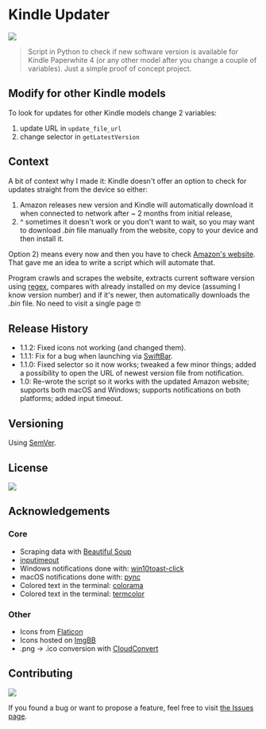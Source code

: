 # Kindle Updater

![](https://img.shields.io/badge/platform-Windows%20%7C%20macOS-blue)

>Script in Python to check if new software version is available for Kindle Paperwhite 4 (or any other model after you change a couple of variables). Just a simple proof of concept project.

## Modify for other Kindle models

To look for updates for other Kindle models change 2 variables: 
1) update URL in `update_file_url`
2) change selector in `getLatestVersion`

## Context

A bit of context why I made it: Kindle doesn't offer an option to check for updates straight from the device so either: 
1. Amazon releases new version and Kindle will automatically download it when connected to network after ~ 2 months from initial release,
2. ^ sometimes it doesn't work or you don't want to wait, so you may want to download _.bin_ file manually from the website, copy to your device and then install it.

Option 2) means every now and then you have to check [Amazon's website](https://www.amazon.com/gp/help/customer/display.html?nodeId=GKMQC26VQQMM8XSW). That gave me an idea to write a script which will automate that. 

Program crawls and scrapes the website, extracts current software version using [regex](https://en.wikipedia.org/wiki/Regular_expression), compares with already installed on my device (assuming I know version number) and if it's newer, then automatically downloads the _.bin_ file. No need to visit a single page 🤓

## Release History

- 1.1.2: Fixed icons not working (and changed them).
- 1.1.1: Fix for a bug when launching via [SwiftBar](https://github.com/swiftbar/SwiftBar).
- 1.1.0: Fixed selector so it now works; tweaked a few minor things; added a possibility to open the URL of newest version file from notification.
- 1.0: Re-wrote the script so it works with the updated Amazon website; supports both macOS and Windows; supports notifications on both platforms; added input timeout.

## Versioning

Using [SemVer](http://semver.org/).

## License

![](https://img.shields.io/github/license/vardecab/kindle-updater)
<!-- GNU General Public License v3.0, see [LICENSE.md](https://github.com/vardecab/kindle-updater/blob/master/LICENSE). -->

## Acknowledgements

### Core
- Scraping data with [Beautiful Soup](https://www.crummy.com/software/BeautifulSoup/bs4/doc/#)
- [inputimeout](https://pypi.org/project/inputimeout/)
- Windows notifications done with: [win10toast-click](https://github.com/vardecab/win10toast-click)
- macOS notifications done with: [pync](https://github.com/SeTeM/pync)
- Colored text in the terminal: [colorama](https://pypi.org/project/colorama/)
- Colored text in the terminal: [termcolor](https://pypi.org/project/termcolor/)

### Other
- Icons from [Flaticon](https://www.flaticon.com)
- Icons hosted on [ImgBB](https://imgbb.com)
- .png → .ico conversion with [CloudConvert](https://cloudconvert.com/png-to-ico)

## Contributing

![](https://img.shields.io/github/issues/vardecab/kindle-updater)

If you found a bug or want to propose a feature, feel free to visit [the Issues page](https://github.com/vardecab/kindle-updater/issues).